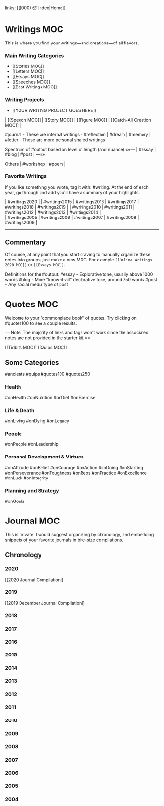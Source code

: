 links: [[(000) 📦 Index|Home]]

# Writings MOC
This is where you find your writings—and creations—of all flavors. 

### Main Writing Categories
- [[Stories MOC]]
- [[Letters MOC]]
- [[Essays MOC]]
- [[Speeches MOC]]
- [[Best Writings MOC]]

### Writing Projects
- [[YOUR WRITING PROJECT GOES HERE]] 

| [[Speech MOC]] | [[Story MOC]] | [[Figure MOC]] | [[Catch-All Creation MOC]] |

#journal - These are internal writings - #reflection | #dream | #memory |
#letter - These are more personal shared writings

Spectrum of #output based on level of length (and nuance)
««— | #essay | #blog | #post | —»»

Others
| #workshop | #poem | 

### Favorite Writings
If you like something you wrote, tag it with: #writing. At the end of each year, go through and add you'll have a summary of your highlights. 

| #writings2020 |
| #writings2015 | #writings2016 | #writings2017 | #writings2018 | #writings2019 |
| #writings2010 | #writings2011 | #writings2012 | #writings2013 | #writings2014 |  
| #writings2005 | #writings2006 | #writings2007 | #writings2008 | #writings2009 | 

---
## Commentary
Of course, at any point that you start craving to manually organize these notes into groups, just make a new MOC. For example `[[Online Writings 2020 MOC]]` or `[[Essays MOC]]`.

Definitions for the #output:
#essay - Explorative tone, usually above 1000 words
#blog - More "know-it-all" declarative tone, around 750 words
#post - Any social media type of post

# Quotes MOC
Welcome to your "commonplace book" of quotes. Try clicking on #quotes100 to see a couple results. 

==Note: The majority of links and tags won't work since the associated notes are not provided in the starter kit.==

[[Tidbits MOC]]
[[Quips MOC]]

## Some Categories
#ancients
#quips
#quotes100
#quotes250

### Health
#onHealth
#onNutrition #onDiet 
#onExercise

### Life & Death
#onLiving
#onDying
#onLegacy

### People
#onPeople
#onLeadership

### Personal Development & Virtues
#onAttitude #onBelief #onCourage
#onAction #onDoing #onStarting
#onPerseverance #onToughness
#onReps #onPractice #onExcellence #onLuck
#onIntegrity

### Planning and Strategy
#onGoals

# Journal MOC
This is private. I would suggest organizing by chronology, and embedding snippets of your favorite journals in bite-size compilations.

## Chronology
### 2020
[[2020 Journal Compilation]]
### 2019
[[2019 December Journal Compilation]]

### 2018
### 2017
### 2016
### 2015
### 2014
### 2013
### 2012
### 2011
### 2010
### 2009
### 2008
### 2007
### 2006
### 2005
### 2004